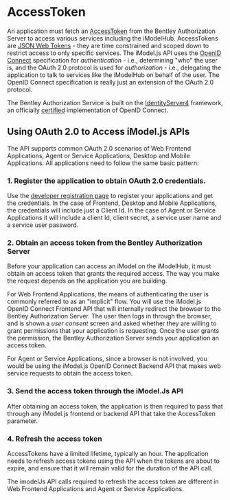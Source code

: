# AccessToken

An application must fetch an [AccessToken]($imodeljs-clients) from the Bentley Authorization Server to access various services including the iModelHub. AccessTokens are [JSON Web Tokens](https://jwt.io/) - they are time constrained and scoped down to restrict access to only specific services. The iModel.js API uses the [OpenID Connect](https://openid.net/connect/) specification for *authentication* - i.e., determining "who" the user is, and the OAuth 2.0 protocol is used for *authorization* - i.e., delegating the application to talk to services like the iModelHub on behalf of the user. The OpenID Connect specification is really just an extension of the OAuth 2.0 protocol.

The Bentley Authorization Service is built on the [IdentityServer4](http://docs.identityserver.io/en/release/) framework, an officially [certified](https://openid.net/certification/) implementation of OpenID Connect.


## Using OAuth 2.0 to Access iModel.js APIs
The API supports common OAuth 2.0 scenarios of Web Frontend Applications, Agent or Service Applications, Desktop and Mobile Applications. All applications need to follow the same basic pattern:

### 1. Register the application to obtain OAuth 2.0 credentials.
Use the [developer registration page](../../getting-started/index.md#developer-registration) to register your applications and get the credentials. In the case of Frontend, Desktop and Mobile Applications, the credentials will include just a Client Id. In the case of Agent or Service Applications it will include a client Id, client secret, a service user name and a service user password.

### 2. Obtain an access token from the Bentley Authorization Server
Before your application can access an iModel on the iModelHub, it must obtain an access token that grants the required access. The way you make the request depends on the application you are building.

For Web Frontend Applications, the means of authenticating the user is commonly referred to as an "implicit" flow. You will use the iModel.js OpenID Connect Frontend API that will internally redirect the browser to the Bentley Authorization Server. The user then logs in through the browser, and is shown a *user consent* screen and asked whether they are willing to grant permissions that your application is requesting. Once the user grants the permission, the Bentley Authorization Server sends your application an access token.

For Agent or Service Applications, since a browser is not involved, you would be using the iModel.js OpenID Connect Backend API that makes web service requests to obtain the access token.

### 3. Send the access token through the iModel.Js API

After obtaining an access token, the application is then required to pass that through any iModel.js frontend or backend API that take the AccessToken parameter.

### 4. Refresh the access token

AccessTokens have a limited lifetime, typically an hour. The application needs to refresh access tokens using the API when the tokens are about to expire, and ensure that it will remain valid for the duration of the API call.

The imodelJs API calls required to refresh the access token are different in Web Frontend Applications and Agent or Service Applications.

